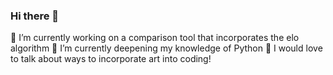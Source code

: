 ### Hi there 👋

  🔭 I’m currently working on a comparison tool that incorporates the elo algorithm
  🌱 I’m currently deepening my knowledge of Python
  💬 I would love to talk about ways to incorporate art into coding!